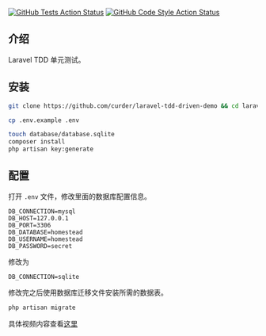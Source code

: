 [![GitHub Tests Action Status](https://img.shields.io/github/workflow/status/curder/laravel-tdd-driven-demo/run-tests?label=tests)](https://github.com/curder/laravel-tdd-driven-demo/actions?query=workflow%3Arun-tests%3Amaster)
[![GitHub Code Style Action Status](https://img.shields.io/github/workflow/status/curder/laravel-tdd-driven-demo/Check%20&%20fix%20styling?label=code%20style)](https://github.com/curder/laravel-tdd-driven-demo/actions?query=workflow%3A"Check+%26+fix+styling"+branch%3Amaster)

## 介绍

Laravel TDD 单元测试。

## 安装

```bash
git clone https://github.com/curder/laravel-tdd-driven-demo && cd laravel-tdd-driven-demo

cp .env.example .env

touch database/database.sqlite
composer install
php artisan key:generate
```

## 配置

打开 `.env` 文件，修改里面的数据库配置信息。

```dotenv
DB_CONNECTION=mysql
DB_HOST=127.0.0.1
DB_PORT=3306
DB_DATABASE=homestead
DB_USERNAME=homestead
DB_PASSWORD=secret
```

修改为

```dotenv
DB_CONNECTION=sqlite
```

修改完之后使用数据库迁移文件安装所需的数据表。

```bash
php artisan migrate
```

具体视频内容查看[这里](https://www.youtube.com/watch?v=0Rjsuw1ScXg&list=PLpzy7FIRqpGAbkfdxo1MwOS9xjG3O3z1y)
